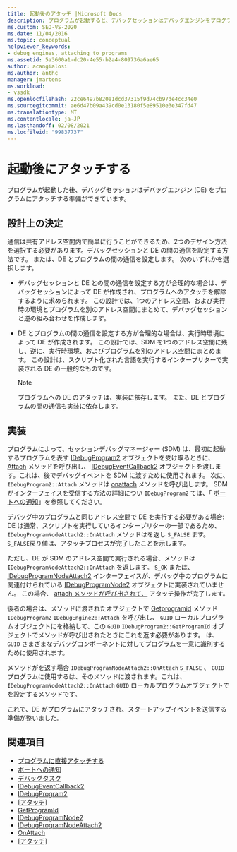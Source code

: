 ```yaml
---
title: 起動後のアタッチ |Microsoft Docs
description: プログラムが起動すると、デバッグセッションはデバッグエンジンをプログラムにアタッチする準備ができています。 デバッグエンジンとの通信に使用するデザイン手法を選択します。
ms.custom: SEO-VS-2020
ms.date: 11/04/2016
ms.topic: conceptual
helpviewer_keywords:
- debug engines, attaching to programs
ms.assetid: 5a3600a1-dc20-4e55-b2a4-809736a6ae65
author: acangialosi
ms.author: anthc
manager: jmartens
ms.workload:
- vssdk
ms.openlocfilehash: 22ce6497b820e1dcd37315f9d74cb97de4cc34e0
ms.sourcegitcommit: ae6d47b09a439cd0e13180f5e89510e3e347fd47
ms.translationtype: MT
ms.contentlocale: ja-JP
ms.lasthandoff: 02/08/2021
ms.locfileid: "99837737"
---
```

# <a name="attach-after-a-launch"></a>起動後にアタッチする
プログラムが起動した後、デバッグセッションはデバッグエンジン (DE) をプログラムにアタッチする準備ができています。

## <a name="design-decisions"></a>設計上の決定
 通信は共有アドレス空間内で簡単に行うことができるため、2つのデザイン方法を選択する必要があります。デバッグセッションと DE の間の通信を設定する方法です。 または、DE とプログラムの間の通信を設定します。 次のいずれかを選択します。

- デバッグセッションと DE との間の通信を設定する方が合理的な場合は、デバッグセッションによって DE が作成され、プログラムへのアタッチを解除するように求められます。 この設計では、1つのアドレス空間、および実行時の環境とプログラムを別のアドレス空間にまとめて、デバッグセッションと逆の組み合わせを作成します。

- DE とプログラムの間の通信を設定する方が合理的な場合は、実行時環境によって DE が作成されます。 この設計では、SDM を1つのアドレス空間に残し、逆に、実行時環境、およびプログラムを別のアドレス空間にまとめます。 この設計は、スクリプト化された言語を実行するインタープリターで実装される DE の一般的なものです。

    > [!NOTE]
    > プログラムへの DE のアタッチは、実装に依存します。 また、DE とプログラムの間の通信も実装に依存します。

## <a name="implementation"></a>実装
 プログラムによって、セッションデバッグマネージャー (SDM) は、最初に起動するプログラムを表す [IDebugProgram2](../../extensibility/debugger/reference/idebugprogram2.md) オブジェクトを受け取るときに、 [Attach](../../extensibility/debugger/reference/idebugprogram2-attach.md) メソッドを呼び出し、 [IDebugEventCallback2](../../extensibility/debugger/reference/idebugeventcallback2.md) オブジェクトを渡します。これは、後でデバッグイベントを SDM に渡すために使用されます。 次に、 `IDebugProgram2::Attach` メソッドは [onattach](../../extensibility/debugger/reference/idebugprogramnodeattach2-onattach.md) メソッドを呼び出します。 SDM がインターフェイスを受信する方法の詳細につい `IDebugProgram2` ては、「 [ポートへの通知](../../extensibility/debugger/notifying-the-port.md)」を参照してください。

 デバッグ中のプログラムと同じアドレス空間で DE を実行する必要がある場合: DE は通常、スクリプトを実行しているインタープリターの一部であるため、 `IDebugProgramNodeAttach2::OnAttach` メソッドはを返し `S_FALSE` ます。 `S_FALSE`戻り値は、アタッチプロセスが完了したことを示します。

 ただし、DE が SDM のアドレス空間で実行される場合、メソッドは `IDebugProgramNodeAttach2::OnAttach` を返します。 `S_OK` または、 [IDebugProgramNodeAttach2](../../extensibility/debugger/reference/idebugprogramnodeattach2.md) インターフェイスが、デバッグ中のプログラムに関連付けられている [IDebugProgramNode2](../../extensibility/debugger/reference/idebugprogramnode2.md) オブジェクトに実装されていません。 この場合、 [attach メソッドが呼び出されて、](../../extensibility/debugger/reference/idebugengine2-attach.md) アタッチ操作が完了します。

 後者の場合は、メソッドに渡されたオブジェクトで [Getprogramid](../../extensibility/debugger/reference/idebugprogram2-getprogramid.md) メソッド `IDebugProgram2` `IDebugEngine2::Attach` を呼び出し、 `GUID` ローカルプログラムオブジェクトにを格納して、この `GUID` `IDebugProgram2::GetProgramId` オブジェクトでメソッドが呼び出されたときにこれを返す必要があります。 は、 `GUID` さまざまなデバッグコンポーネントに対してプログラムを一意に識別するために使用されます。

 メソッドがを返す場合 `IDebugProgramNodeAttach2::OnAttach` `S_FALSE` 、 `GUID` プログラムに使用するは、そのメソッドに渡されます。これは、 `IDebugProgramNodeAttach2::OnAttach` `GUID` ローカルプログラムオブジェクトでを設定するメソッドです。

 これで、DE がプログラムにアタッチされ、スタートアップイベントを送信する準備が整いました。

## <a name="see-also"></a>関連項目
- [プログラムに直接アタッチする](../../extensibility/debugger/attaching-directly-to-a-program.md)
- [ポートへの通知](../../extensibility/debugger/notifying-the-port.md)
- [デバッグタスク](../../extensibility/debugger/debugging-tasks.md)
- [IDebugEventCallback2](../../extensibility/debugger/reference/idebugeventcallback2.md)
- [IDebugProgram2](../../extensibility/debugger/reference/idebugprogram2.md)
- [[アタッチ]](../../extensibility/debugger/reference/idebugprogram2-attach.md)
- [GetProgramId](../../extensibility/debugger/reference/idebugprogram2-getprogramid.md)
- [IDebugProgramNode2](../../extensibility/debugger/reference/idebugprogramnode2.md)
- [IDebugProgramNodeAttach2](../../extensibility/debugger/reference/idebugprogramnodeattach2.md)
- [OnAttach](../../extensibility/debugger/reference/idebugprogramnodeattach2-onattach.md)
- [[アタッチ]](../../extensibility/debugger/reference/idebugengine2-attach.md)
